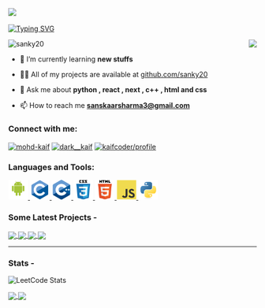 <img src="https://github.com/Anmol-Baranwal/Cool-GIFs-For-GitHub/assets/74038190/80728820-e06b-4f96-9c9e-9df46f0cc0a5">

[![Typing SVG](https://readme-typing-svg.herokuapp.com?font=poppins&color=%2302A700&size=28&lines=Hi...+This+is+Sanskar+Sharma+)](https://git.io/typing-svg)

<img src="https://user-images.githubusercontent.com/74038190/229223263-cf2e4b07-2615-4f87-9c38-e37600f8381a.gif" height="400" align="right">

<p align="left"> <img src="https://komarev.com/ghpvc/?username=sanky20&label=Profile%20views&color=0e75b6&style=flat" alt="sanky20" /> </p>

- 🌱 I’m currently learning **new stuffs**

- 👨‍💻 All of my projects are available at [github.com/sanky20](github.com/sanky20)

- 💬 Ask me about **python , react , next  , c++ , html and css**

- 📫 How to reach me **sanskaarsharma3@gmail.com**

<h3 align="left">Connect with me:</h3>
<p align="left">
<a href="https://www.linkedin.com/in/sanskar-sharma-20s/" target="blank"><img align="center" src="https://raw.githubusercontent.com/rahuldkjain/github-profile-readme-generator/master/src/images/icons/Social/linked-in-alt.svg" alt="mohd-kaif" height="30" width="40" /></a>
<a href="https://instagram.com/dark__kaif" target="blank"><img align="center" src="https://raw.githubusercontent.com/rahuldkjain/github-profile-readme-generator/master/src/images/icons/Social/instagram.svg" alt="dark__kaif" height="30" width="40" /></a>
<a href="https://auth.geeksforgeeks.org/user/kaifcoder/profile" target="blank"><img align="center" src="https://raw.githubusercontent.com/rahuldkjain/github-profile-readme-generator/master/src/images/icons/Social/geeks-for-geeks.svg" alt="kaifcoder/profile" height="30" width="40" /></a>
</p>

<h3 align="left">Languages and Tools:</h3>
<p align="left"> <a href="https://developer.android.com" target="_blank"> <img src="https://raw.githubusercontent.com/devicons/devicon/master/icons/android/android-original-wordmark.svg" alt="android" width="40" height="40"/> </a> <a href="https://www.cprogramming.com/" target="_blank"> <img src="https://raw.githubusercontent.com/devicons/devicon/master/icons/c/c-original.svg" alt="c" width="40" height="40"/> </a> <a href="https://www.w3schools.com/cpp/" target="_blank"> <img src="https://raw.githubusercontent.com/devicons/devicon/master/icons/cplusplus/cplusplus-original.svg" alt="cplusplus" width="40" height="40"/> </a> <a href="https://www.w3schools.com/css/" target="_blank"> <img src="https://raw.githubusercontent.com/devicons/devicon/master/icons/css3/css3-original-wordmark.svg" alt="css3" width="40" height="40"/> </a> <a href="https://www.w3.org/html/" target="_blank"> <img src="https://raw.githubusercontent.com/devicons/devicon/master/icons/html5/html5-original-wordmark.svg" alt="html5" width="40" height="40"/> </a> <a href="https://developer.mozilla.org/en-US/docs/Web/JavaScript" target="_blank"> <img src="https://raw.githubusercontent.com/devicons/devicon/master/icons/javascript/javascript-original.svg" alt="javascript" width="40" height="40"/> </a> <a href="https://www.python.org" target="_blank"> <img src="https://raw.githubusercontent.com/devicons/devicon/master/icons/python/python-original.svg" alt="python" width="40" height="40"/> </a> </p>

### Some Latest Projects - 
<a href="https://github.com/kaifcoder/ai-companion">
  <img align="center" src="https://github-readme-stats.vercel.app/api/pin/?username=kaifcoder&repo=ai-companion&theme=transparent" />
</a>
<a href="https://github.com/kaifcoder/the_wall">
  <img align="center" src="https://github-readme-stats.vercel.app/api/pin/?username=kaifcoder&repo=the_wall&theme=transparent" />
</a>
<a href="https://github.com/kaifcoder/learning-journey">
  <img align="center" src="https://github-readme-stats.vercel.app/api/pin/?username=kaifcoder&repo=learning-journey&theme=transparent" />
</a>
<a href="https://github.com/kaifcoder/gemini_multipdf_chat">
  <img align="center" src="https://github-readme-stats.vercel.app/api/pin/?username=kaifcoder&repo=gemini_multipdf_chat&theme=transparent" />
</a>

<hr/>

### Stats - 

![LeetCode Stats](https://leetcard.jacoblin.cool/kaifcoder?theme=dark&font=Red%20Hat%20Display&ext=heatmap)

<a href="https://github.com/anuraghazra/github-readme-stats">
  <img height=200 align="center" src="https://github-readme-stats.vercel.app/api?username=kaifcoder&theme=transparent" />
</a>
<a href="https://github.com/anuraghazra/convoychat">
  <img height=200 align="center" src="https://github-readme-stats.vercel.app/api/top-langs?username=kaifcoder&layout=compact&langs_count=8&card_width=320&theme=transparent" />
</a>
